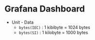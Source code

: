 # Grafana Dashboard

- Unit - Data
  - `bytes(IEC)` : 1 kibibyte = 1024 bytes
  - `bytes(SI)` : 1 kilobyte = 1000 bytes
